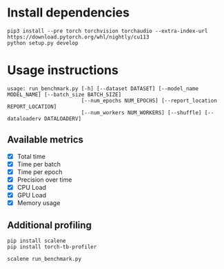 # Install dependencies

```
pip3 install --pre torch torchvision torchaudio --extra-index-url https://download.pytorch.org/whl/nightly/cu113
python setup.py develop
```

# Usage instructions


```
usage: run_benchmark.py [-h] [--dataset DATASET] [--model_name MODEL_NAME] [--batch_size BATCH_SIZE]
                        [--num_epochs NUM_EPOCHS] [--report_location REPORT_LOCATION]
                        [--num_workers NUM_WORKERS] [--shuffle] [--dataloaderv DATALOADERV]
```

## Available metrics
* [x] Total time
* [x] Time per batch
* [x] Time per epoch
* [x] Precision over time
* [x] CPU Load
* [x] GPU Load
* [x] Memory usage

## Additional profiling

```
pip install scalene
pip install torch-tb-profiler
```


`scalene run_benchmark.py`